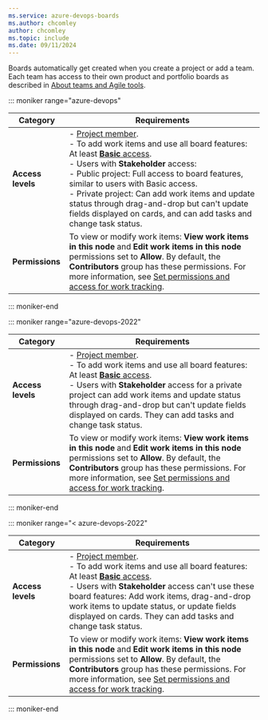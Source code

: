 ```yaml
---
ms.service: azure-devops-boards
ms.author: chcomley
author: chcomley
ms.topic: include
ms.date: 09/11/2024
---
```


Boards automatically get created when you create a project or add a team. Each team has access to their own product and portfolio boards as described in [About teams and Agile tools](../../organizations/settings/about-teams-and-settings.md#each-team-gets-their-own-set-of-tools).

::: moniker range="azure-devops"

| Category | Requirements |
|--------------|-------------|
| **Access levels** | - [Project member](../../organizations/security/add-users-team-project.md). <br> - To add work items and use all board features: At least [**Basic** access](../../organizations/security/access-levels.md). <br> - Users with **Stakeholder** access: <br> - Public project: Full access to board features, similar to users with Basic access. <br> - Private project: Can add work items and update status through drag-and-drop but can't update fields displayed on cards, and can add tasks and change task status. |
| **Permissions** | To view or modify work items: **View work items in this node** and **Edit work items in this node** permissions set to **Allow**. By default, the **Contributors** group has these permissions. For more information, see [Set permissions and access for work tracking](../../organizations/security/set-permissions-access-work-tracking.md). |

::: moniker-end

::: moniker range="azure-devops-2022"

| Category | Requirements |
|--------------|-------------|
| **Access levels** | - [Project member](../../organizations/security/add-users-team-project.md). <br> - To add work items and use all board features: At least [**Basic** access](../../organizations/security/access-levels.md). <br> - Users with **Stakeholder** access for a private project can add work items and update status through drag-and-drop but can't update fields displayed on cards. They can add tasks and change task status. |
| **Permissions** | To view or modify work items: **View work items in this node** and **Edit work items in this node** permissions set to **Allow**. By default, the **Contributors** group has these permissions. For more information, see [Set permissions and access for work tracking](../../organizations/security/set-permissions-access-work-tracking.md). |

::: moniker-end

::: moniker range="< azure-devops-2022"

| Category | Requirements |
|--------------|-------------|
| **Access levels** | - [Project member](../../organizations/security/add-users-team-project.md). <br> - To add work items and use all board features: At least [**Basic** access](../../organizations/security/access-levels.md). <br> - Users with **Stakeholder** access can't use these board features: Add work items, drag-and-drop work items to update status, or update fields displayed on cards. They can add tasks and change task status. |
| **Permissions** | To view or modify work items: **View work items in this node** and **Edit work items in this node** permissions set to **Allow**. By default, the **Contributors** group has these permissions. For more information, see [Set permissions and access for work tracking](../../organizations/security/set-permissions-access-work-tracking.md). |

::: moniker-end
